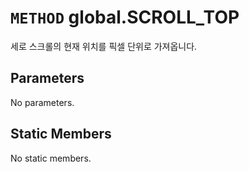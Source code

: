 # `METHOD` global.SCROLL_TOP
세로 스크롤의 현재 위치를 픽셀 단위로 가져옵니다.

## Parameters
No parameters.

## Static Members
No static members.
